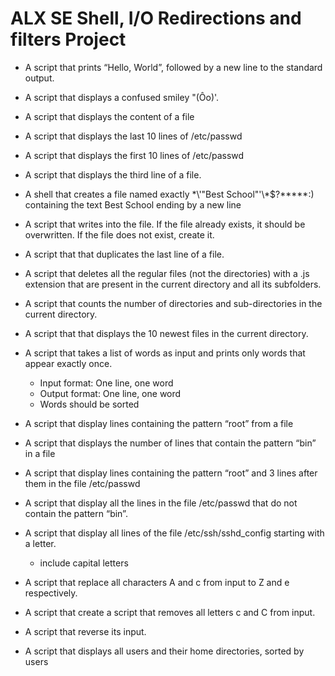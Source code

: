 # ALX SE Shell, I/O Redirections and filters Project

* A script that prints “Hello, World”, followed by a new line to the standard output.

* A script that displays a confused smiley "(Ôo)'.

* A script that displays the content of a file

* A script that displays the last 10 lines of /etc/passwd

* A script that displays the first 10 lines of /etc/passwd

* A script that displays the third line of a file.

* A shell that creates a file named exactly \*\\'"Best School"\'\\*$\?\*\*\*\*\*:) containing the text Best School ending by a new line

* A script that writes into the file. If the file already exists, it should be overwritten. If the file does not exist, create it.

* A script that that duplicates the last line of a file. 

* A script that deletes all the regular files (not the directories) with a .js extension that are present in the current directory and all its subfolders.

* A script that counts the number of directories and sub-directories in the current directory.

* A script that that displays the 10 newest files in the current directory.

* A script that takes a list of words as input and prints only words that appear exactly once.

    - Input format: One line, one word
    - Output format: One line, one word
    - Words should be sorted

* A script that display lines containing the pattern “root” from a file 

* A script that displays the number of lines that contain the pattern “bin” in a file

* A script that display lines containing the pattern “root” and 3 lines after them in the file /etc/passwd

* A script that display all the lines in the file /etc/passwd that do not contain the pattern “bin”.

* A script that display all lines of the file /etc/ssh/sshd_config starting with a letter.
    - include capital letters

* A script that replace all characters A and c from input to Z and e respectively.

* A script that create a script that removes all letters c and C from input.

* A script that reverse its input.

* A script that displays all users and their home directories, sorted by users
